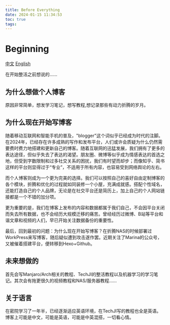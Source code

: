 ```yaml
---
title: Before Everything
date: 2024-01-15 11:34:53
toc: true
tags:
---
```


# Beginning

[中文](https://hydraallen.github.io/2024/01/15/Before-Everything/)
[English](https://hydraallen.github.io/2024/01/15/Before-Everything-English-version/)

在开始整活之前想说的……

## 为什么想做个人博客

原因非常简单，想发学习笔记，想写教程,想记录那些有动力折腾的岁月。

<!--more-->

## 为什么现在开始写博客

随着移动互联网和智能手机的普及，"blogger"这个词似乎已经成为时代的注脚。在2024年，已经存在许多成熟的写作和发布平台，人们或许会质疑为什么仍然需要费时费力地搭建和更新自己的博客。随着互联网的迅猛发展，我们拥有了更多的表达途径，但似乎失去了表达的渴望。朋友圈、微博等似乎成为情感表达的首选之地，但受到字数限制和过多社交关系的困扰，我们有时望而却步；而像知乎、简书这样的平台则显得过于“专业”，不适用于所有内容，也容易受到网络舆论的左右。

而个人博客则成为一个更为完美的选择。我们可以按照自己的喜好自由定制博客的各个模块，折腾和优化的过程就如同装修一个小屋，充满成就感。搭配个性域名，还能打造自己的个人品牌，无论是在社交平台还是简历上，加上自己的个人网站链接都是一个不错的加分项。

更为重要的是，我们在博客上发布的内容和数据都属于我们自己，不会因平台关闭而失去所有数据，也不会经历大规模迁移的痛苦。曾经经历过微博、B站等平台和谐文章和视频的人们，早已开始关注数据备份的重要性。

最后，回到最初的问题：为什么现在开始写博客？在折腾NAS的时候部署过WorkPress来写博客，随后疑似遭到攻击遂作罢。近期关注了Marina的公众号，又被催着搭建平台，便转移到Hexo+Github。

## 未来想做的

首先会写Manjaro/Arch相关的教程、TechJI的整活教程以及机器学习的学习笔记。其次会有拖更很久的视频教程和NAS/服务器教程……

## 关于语言

在密院学习了一年半，已经逐渐适应英语环境，在TechJI写的教程也全是英语。博客上可能是中文，可能是英语，可能是中英混搭，一切看心情。
